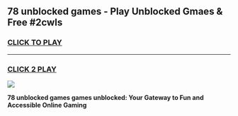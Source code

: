 
## 78 unblocked games - Play Unblocked Gmaes & Free #2cwls
<h3>
<a href="https://news.freeplayer.one?title=78_unblocked_games&ref=03M">CLICK TO PLAY</a></h3>
<hr>

<h3>
<a href="https://news.freeplayer.one?title=78_unblocked_games&ref=03M">CLICK 2 PLAY</a>
  
</h3>

<a href="https://news.freeplayer.one?title=78_unblocked_games&ref=03M"><img src="https://clearcache.store/games.png"></a>


**78 unblocked games games unblocked: Your Gateway to Fun and Accessible Online Gaming**
